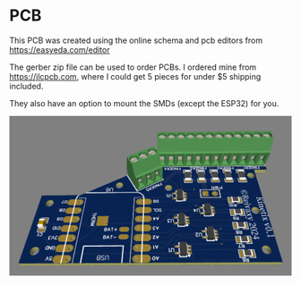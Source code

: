 # PCB

This PCB was created using the online schema and pcb editors from https://easyeda.com/editor

The gerber zip file can be used to order PCBs. I ordered mine from https://jlcpcb.com, where I could get 5 pieces for under $5 shipping included.

They also have an option to mount the SMDs (except the ESP32) for you.

![](3D.jpg)

